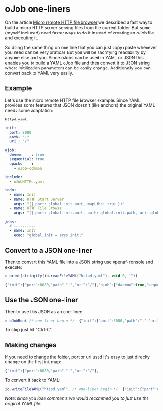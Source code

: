 # oJob one-liners

On the article [Micro remote HTTP file browser](https://openafs.blogspot.com/2019/07/micro-remote-http-file-browser.html) we described a fast way to build a micro HTTP server serving files from the current folder. But some (myself included) need faster ways to do it instead of creating an oJob file and executing it.

So doing the same thing on one line that you can just copy+paste whenever you need can be very pratical. But you will be sacrifying readability by anyone else and you. Since oJobs can be used in YAML or JSON this enables you to build a YAML oJob file and then convert it to JSON string where initilization parameters can be easily change. Additionally you can convert back to YAML very easily. 

## Example

Let's use the micro remote HTTP file browser example. Since YAML provides some features that JSON doesn't (like anchors) the original YAML needs some adaptation:

`httpd.yaml`
````yaml
init:
  port: 8080
  path: "."
  uri : "/"

ojob:
  daemon    : true
  sequential: true
  opacks    :
    - oJob-common

include:
  - oJobHTTPd.yaml

todo:
  - name: Init
  - name: HTTP Start Server
    args: "({ port: global.init.port, mapLibs: true })"
  - name: HTTP File Browse
    args: "({ port: global.init.port, path: global.init.path, uri: global.init.uri })"

jobs:
  # ----------
  - name: Init
    exec: "global.init = args.init;"
````

## Convert to a JSON one-liner

Then to convert this YAML file into a JSON string use openaf-console and execute:

````javascript
> print(stringify(io.readFileYAML("httpd.yaml"), void 0, ""))

{"init":{"port":8080,"path":".","uri":"/"},"ojob":{"daemon":true,"sequential":true,"opacks":["oJob-common"]},"include":["oJobHTTPd.yaml"],"todo":[{"name":"Init"},{"name":"HTTP Start Server","args":"({ port: global.init.port, mapLibs: true })"},{"name":"HTTP File Browse","args":"({ port: global.init.port, path: global.init.path, uri: global.init.uri })"}],"jobs":[{"name":"Init","exec":"global.init = args.init;"}]}
````

## Use the JSON one-liner

Then to use this JSON as an one-liner:

````javascript
> oJobRun( /* one-liner begin */  {"init":{"port":8080,"path":".","uri":"/"},"ojob":{"daemon":true,"sequential":true,"opacks":["oJob-common"]},"include":["oJobHTTPd.yaml"],"todo":[{"name":"Init"},{"name":"HTTP Start Server","args":"({ port: global.init.port, mapLibs: true })"},{"name":"HTTP File Browse","args":"({ port: global.init.port, path: global.init.path, uri: global.init.uri })"}],"jobs":[{"name":"Init","exec":"global.init = args.init;"}]}  /* one-liner end */ );
````

To stop just hit "Ctrl-C".

## Making changes

If you need to change the folder, port or uri used it's easy to just direclty change on the first init map:

````javascript
{"init":{"port":8080,"path":".","uri":"/"},
````

To convert it back to YAML:

````javascript
io.writeFileYAML("httpd.yaml", /* one-liner begin */  {"init":{"port":8080,"path":".","uri":"/"},"ojob":{"daemon":true,"sequential":true,"opacks":["oJob-common"]},"include":["oJobHTTPd.yaml"],"todo":[{"name":"Init"},{"name":"HTTP Start Server","args":"({ port: global.init.port, mapLibs: true })"},{"name":"HTTP File Browse","args":"({ port: global.init.port, path: global.init.path, uri: global.init.uri })"}],"jobs":[{"name":"Init","exec":"global.init = args.init;"}]}  /* one-line end */ );
````

_Note: since you lose comments we would recommed you to just use the original YAML file._